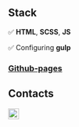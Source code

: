  ## Stack  

✅ **HTML**, **SCSS**, **JS**  

✅ Configuring **gulp**  
  

 ### [Github-pages](https://chervyakov-vladislav.github.io/burger/dist/)  
  
  
 ## Contacts  
  
[<img align="left" width="22px" alt="vladislav_chervyakov | Telegram" src="https://simpleicons.org/icons/telegram.svg" />](https://t.me/vladislav_chervyakov)
